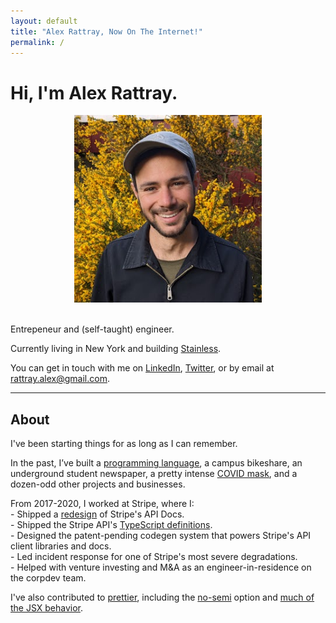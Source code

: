 ```yaml
---
layout: default
title: "Alex Rattray, Now On The Internet!"
permalink: /
---
```


<h1 class='page-header'>
  Hi, I'm Alex Rattray.
</h1>

<div class="row">

  <div class="col-sm-4">
    <center>
      <img class="img-thumbnail"
        style="max-height: 300px;"
        src="/images/alex-3-small.jpeg"
      />
      <div class="visible-xs">
        <br />
      </div>
    </center>
  </div>

  <div class="col-sm-8">
    <p class="lead">
      Entrepeneur and (self-taught) engineer.
    </p>
    <p>
      Currently living in New York and building
      <a href="https://stainlessapi.com">Stainless</a>.
    </p>
    <p>
      You can get in touch with me on
      <a href="http://linkedin.com/in/alexrattray">LinkedIn</a>,
      <a href="http://twitter.com/RattrayAlex">Twitter</a>,
      <!-- <a href="http://facebook.com/rattray.alex">Facebook</a>, -->
      <!-- <a href="http://instagram.com/rattrayalex">Instagram</a>, -->
      or by email at
      <a href="mailto:rattray.alex+.com@gmail.com">rattray.alex@gmail.com</a>.
    </p>
    <hr>
    <h2>About</h2>
    <p>
      I've been starting things for as long as I can remember.
    </p>
    <p>
      In the past, I’ve built a <a href="http://lightscript.org" target="_blank">programming language</a>,
      a campus bikeshare, an underground student newspaper,
      a pretty intense <a href="https://narwallmask.com" target="_blank">COVID mask</a>,
      and a dozen-odd other projects and businesses.
    </p>
    <p>
      From 2017-2020, I worked at Stripe, where I:<br>
      - Shipped a <a href="https://twitter.com/stripe/status/1108764635606315008" target="_blank">redesign</a> of Stripe's API Docs.<br>
      - Shipped the Stripe API's <a href="https://twitter.com/stripe/status/1222944951853432832" target="_blank">TypeScript definitions</a>.<br>
      - Designed the patent-pending codegen system that powers Stripe's API client libraries and docs.<br>
      - Led incident response for one of Stripe's most severe degradations.<br>
      - Helped with venture investing and M&A as an engineer-in-residence on the corpdev team.<br>
    </p>
    <p>
      I've also contributed to <a href="https://prettier.io" target="_blank">prettier</a>, including the
      <a href="https://github.com/prettier/prettier/pulls/1129" target="_blank">no-semi</a> option and
      <a href="https://github.com/prettier/prettier/pulls?q=author%3Arattrayalex+JSX" target="_blank">much of the JSX behavior</a>.
    </p>
  </div>

</div>

<br>

<!--
<h2 class="page-header">About me:</h2>
<p>
  I have been "starting things" for almost as long as I can remember.
</p>
<p>
  In high school,
  I pitched energy-saving signage to Seattle's electricity utility,
  started an underground student newspaper,
  and even sold custom upcycled bookbags.
</p>
<p>
  As a student at Penn, I cofounded
  <a href="http://penncycle.org">a bike share</a>
  before learning to code and building
  <a href="http://coursegrapher.com">several</a>
  <a href="http://histography.com">award-winning</a>
  <a href="pando.com/2013/01/22/meet-musical-toilet-the-latest-innovation-in-the-connected-bathroom/">hackathon projects</a>
  and other apps. I also cofounded
  <a href="http://emeraldexam.com">Emerald Exam</a>,
  an education technology product funded by
  First Round Capital's
  <a href="http://dormroomfund.com">Dorm Room Fund</a>.
</p>
<p>
  After school,
  I took a year to travel in Asia,
  doing remote software consulting.
  I also took a three-month post at
  Bangalore-based
  <a href="http://babajob.com">Babajob.com</a>,
  a startup connecting undereducated job seekers
  with economic opportunities.
</p>
-->
